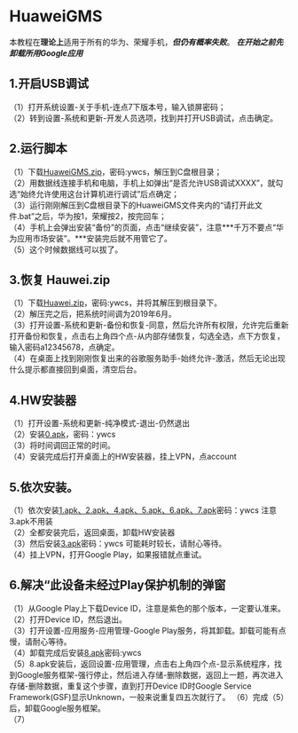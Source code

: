 # HuaweiGMS

本教程在**理论上**适用于所有的华为、荣耀手机，***但仍有概率失败***。
***在开始之前先卸载所用Google应用***

## 1.开启USB调试
（1）打开系统设置-关于手机-连点7下版本号，输入锁屏密码；  
（2）转到设置-系统和更新-开发人员选项，找到并打开USB调试，点击确定。

## 2.运行脚本
（1）下载[HuaweiGMS.zip](https://wwl.lanzouv.com/b03jimq3c)，密码:ywcs，解压到C盘根目录；  
（2）用数据线连接手机和电脑，手机上如弹出“是否允许USB调试XXXX”，就勾选“始终允许使用这台计算机进行调试”后点确定；  
（3）运行刚刚解压到C盘根目录下的HuaweiGMS文件夹内的“请打开此文件.bat”之后，华为按1，荣耀按2，按完回车；  
（4）手机上会弹出安装“备份”的页面，点击“继续安装”，注意***千万不要点“华为应用市场安装”。***安装完后就不用管它了。  
（5）这个时候数据线可以拔了。

## 3.恢复 Hauwei.zip
（1）下载[Huawei.zip](https://wwl.lanzouv.com/b03jimq3c)，密码:ywcs，并将其解压到根目录下。  
（2）解压完之后，把系统时间调为2019年6月。  
（3）打开设置-系统和更新-备份和恢复-同意，然后允许所有权限，允许完后重新打开备份和恢复，点击右上角四个点-从内部存储恢复，勾选全选，点下方恢复，输入密码a12345678，点确定。  
（4）在桌面上找到刚刚恢复出来的谷歌服务助手-始终允许-激活，然后无论出现什么提示都直接回到桌面，清空后台。  

## 4.HW安装器
（1）打开设置-系统和更新-纯净模式-退出-仍然退出  
（2）安装[0.apk](https://wwl.lanzouv.com/b03jis8re)，密码：ywcs  
（3）将时间调回正常的时间。  
（4）安装完成后打开桌面上的HW安装器，挂上VPN，点account  

## 5.依次安装。
（1）依次安装[1.apk、2.apk、4.apk、5.apk、6.apk、7.apk](https://wwl.lanzouv.com/b03jis8re)密码：ywcs    注意3.apk不用装  
（2）全都安装完后，返回桌面，卸载HW安装器  
（3）然后安装[3.apk](https://wwl.lanzouv.com/b03jis8re)密码：ywcs    可能耗时较长，请耐心等待。  
（4）挂上VPN，打开Google Play，如果报错就点重试。

## 6.解决“此设备未经过Play保护机制的弹窗
（1）从Google Play上下载Device ID，注意是紫色的那个版本，一定要认准来。  
（2）打开Device ID，然后退出。  
（3）打开设置-应用服务-应用管理-Google Play服务，将其卸载。卸载可能有点慢，请耐心等待。  
（4）卸载完成后安装[8.apk](https://wwl.lanzouv.com/b03jis8re)密码:ywcs  
（5）8.apk安装后，返回设置-应用管理，点击右上角四个点-显示系统程序，找到Google服务框架-强行停止，然后进入存储-删除数据，返回上一题，再次进入存储-删除数据，重复这个步骤，直到打开Device ID时Google Service Framework(GSF)显示Unknown，一般来说重复四五次就行了。
（6）完成（5）后，卸载Google服务框架。  
（7）
